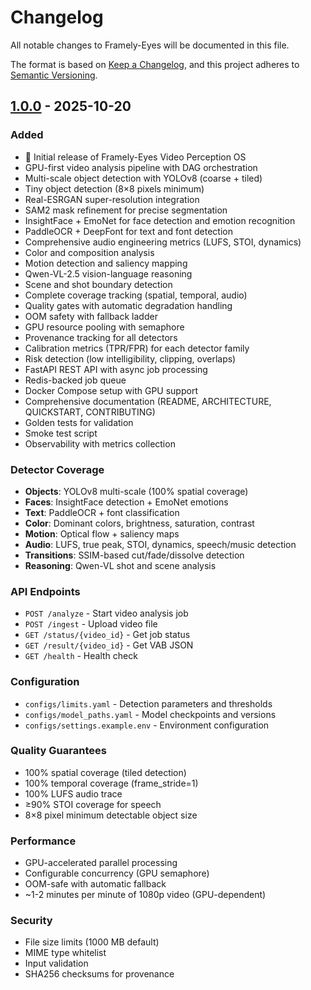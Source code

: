 # Changelog

All notable changes to Framely-Eyes will be documented in this file.

The format is based on [Keep a Changelog](https://keepachangelog.com/en/1.0.0/),
and this project adheres to [Semantic Versioning](https://semver.org/spec/v2.0.0.html).

## [1.0.0] - 2025-10-20

### Added
- 🎉 Initial release of Framely-Eyes Video Perception OS
- GPU-first video analysis pipeline with DAG orchestration
- Multi-scale object detection with YOLOv8 (coarse + tiled)
- Tiny object detection (8×8 pixels minimum)
- Real-ESRGAN super-resolution integration
- SAM2 mask refinement for precise segmentation
- InsightFace + EmoNet for face detection and emotion recognition
- PaddleOCR + DeepFont for text and font detection
- Comprehensive audio engineering metrics (LUFS, STOI, dynamics)
- Color and composition analysis
- Motion detection and saliency mapping
- Qwen-VL-2.5 vision-language reasoning
- Scene and shot boundary detection
- Complete coverage tracking (spatial, temporal, audio)
- Quality gates with automatic degradation handling
- OOM safety with fallback ladder
- GPU resource pooling with semaphore
- Provenance tracking for all detectors
- Calibration metrics (TPR/FPR) for each detector family
- Risk detection (low intelligibility, clipping, overlaps)
- FastAPI REST API with async job processing
- Redis-backed job queue
- Docker Compose setup with GPU support
- Comprehensive documentation (README, ARCHITECTURE, QUICKSTART, CONTRIBUTING)
- Golden tests for validation
- Smoke test script
- Observability with metrics collection

### Detector Coverage
- **Objects**: YOLOv8 multi-scale (100% spatial coverage)
- **Faces**: InsightFace detection + EmoNet emotions
- **Text**: PaddleOCR + font classification
- **Color**: Dominant colors, brightness, saturation, contrast
- **Motion**: Optical flow + saliency maps
- **Audio**: LUFS, true peak, STOI, dynamics, speech/music detection
- **Transitions**: SSIM-based cut/fade/dissolve detection
- **Reasoning**: Qwen-VL shot and scene analysis

### API Endpoints
- `POST /analyze` - Start video analysis job
- `POST /ingest` - Upload video file
- `GET /status/{video_id}` - Get job status
- `GET /result/{video_id}` - Get VAB JSON
- `GET /health` - Health check

### Configuration
- `configs/limits.yaml` - Detection parameters and thresholds
- `configs/model_paths.yaml` - Model checkpoints and versions
- `configs/settings.example.env` - Environment configuration

### Quality Guarantees
- 100% spatial coverage (tiled detection)
- 100% temporal coverage (frame_stride=1)
- 100% LUFS audio trace
- ≥90% STOI coverage for speech
- 8×8 pixel minimum detectable object size

### Performance
- GPU-accelerated parallel processing
- Configurable concurrency (GPU semaphore)
- OOM-safe with automatic fallback
- ~1-2 minutes per minute of 1080p video (GPU-dependent)

### Security
- File size limits (1000 MB default)
- MIME type whitelist
- Input validation
- SHA256 checksums for provenance

[1.0.0]: https://github.com/yourorg/framely-eyes/releases/tag/v1.0.0
